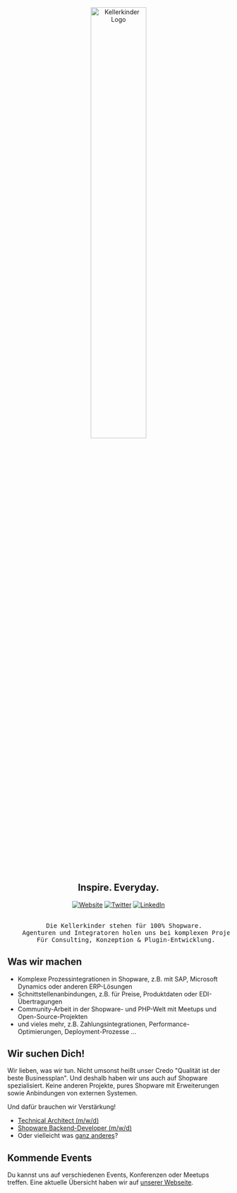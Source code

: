 <div align="center">
    <a href="https://www.kellerkinder.de"><img alt="Kellerkinder Logo" src="https://raw.github.com/kellerkinderDE/.github/main/images/logo-light.png?sanitize=true" width="50%"></a>
</div>

## <div align="center">Inspire. Everyday.</center>

<div align="center">
    <a href="https://www.kellerkinder.de"><img alt="Website" src="https://img.shields.io/badge/Website--F56600?style=for-the-badge"/></a>
    <a href="https://twitter.com/kellerkinderDE"><img alt="Twitter" src="https://img.shields.io/badge/Twitter--00ACEE?style=for-the-badge&logo=twitter&logoColor=fff"/></a>
    <a href="https://www.linkedin.com/company/kellerkinder-k10r-gmbh/"><img alt="LinkedIn" src="https://img.shields.io/badge/LinkedIn--0e76a8?style=for-the-badge&logo=linkedin&logoColor=fff"/></a>
</div>

<br/>

<pre align="center">
    Die Kellerkinder stehen für 100% Shopware. 
    Agenturen und Integratoren holen uns bei komplexen Projekten dazu.
    Für Consulting, Konzeption & Plugin-Entwicklung.
</pre>

## Was wir machen

* Komplexe Prozessintegrationen in Shopware, z.B. mit SAP, Microsoft Dynamics oder anderen ERP-Lösungen
* Schnittstellenanbindungen, z.B. für Preise, Produktdaten oder EDI-Übertragungen
* Community-Arbeit in der Shopware- und PHP-Welt mit Meetups und Open-Source-Projekten
* und vieles mehr, z.B. Zahlungsintegrationen, Performance-Optimierungen, Deployment-Prozesse ...

## Wir suchen Dich!

Wir lieben, was wir tun.
Nicht umsonst heißt unser Credo "Qualität ist der beste Businessplan".
Und deshalb haben wir uns auch auf Shopware spezialisiert.
Keine anderen Projekte, pures Shopware mit Erweiterungen sowie Anbindungen von externen
Systemen.

Und dafür brauchen wir Verstärkung!

* [Technical Architect (m/w/d)](https://kellerkinder.jobs.personio.de/job/386720)
* [Shopware Backend-Developer (m/w/d)](https://kellerkinder.jobs.personio.de/job/386712)
* Oder vielleicht was [ganz anderes](https://www.kellerkinder.de/jobs)?

## Kommende Events

Du kannst uns auf verschiedenen Events, Konferenzen oder Meetups treffen. Eine aktuelle Übersicht haben wir auf [unserer Webseite](https://www.kellerkinder.de/events).
